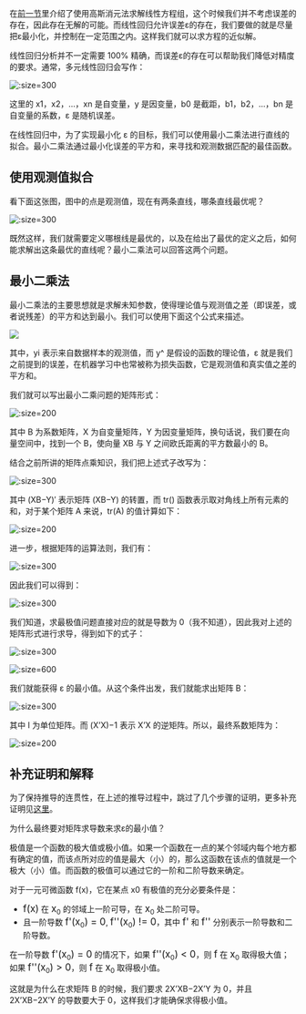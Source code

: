 在[前一节][1]里介绍了使用高斯消元法求解线性方程组，这个时候我们并不考虑误差的存在，因此存在无解的可能。而线性回归允许误差ε的存在，我们要做的就是尽量把ε最小化，并控制在一定范围之内。这样我们就可以求方程的近似解。

线性回归分析并不一定需要 100% 精确，而误差ε的存在可以帮助我们降低对精度的要求。通常，多元线性回归会写作：

![](least-squares/formula-1.jpg ':size=300')

这里的 x1，x2，…，xn 是自变量，y 是因变量，b0 是截距，b1，b2，…，bn 是自变量的系数，ε 是随机误差。

在线性回归中，为了实现最小化 ε 的目标，我们可以使用最小二乘法进行直线的拟合。最小二乘法通过最小化误差的平方和，来寻找和观测数据匹配的最佳函数。

## 使用观测值拟合

看下面这张图，图中的点是观测值，现在有两条直线，哪条直线最优呢？

![](least-squares/figure-1.webp ':size=300')

既然这样，我们就需要定义哪根线是最优的，以及在给出了最优的定义之后，如何能求解出这条最优的直线呢？最小二乘法可以回答这两个问题。

## 最小二乘法

最小二乘法的主要思想就是求解未知参数，使得理论值与观测值之差（即误差，或者说残差）的平方和达到最小。我们可以使用下面这个公式来描述。

![](least-squares/formula-2.webp)

其中，yi 表示来自数据样本的观测值，而 y^ 是假设的函数的理论值，ε 就是我们之前提到的误差，在机器学习中也常被称为损失函数，它是观测值和真实值之差的平方和。

我们就可以写出最小二乘问题的矩阵形式：

![](least-squares/formula-3.jpg ':size=200')



其中 B 为系数矩阵，X 为自变量矩阵，Y 为因变量矩阵，换句话说，我们要在向量空间中，找到一个 B，使向量 XB 与 Y 之间欧氏距离的平方数最小的 B。

结合之前所讲的矩阵点乘知识，我们把上述式子改写为：

![](least-squares/formula-4.jpg ':size=300')



其中 (XB−Y)′ 表示矩阵 (XB−Y) 的转置，而 tr() 函数表示取对角线上所有元素的和，对于某个矩阵 A 来说，tr(A) 的值计算如下：

![](least-squares/formula-5.webp ':size=200')



进一步，根据矩阵的运算法则，我们有：

![](least-squares/formula-6.jpg ':size=300')



因此我们可以得到：

![](least-squares/formula-7.jpg ':size=300')



我们知道，求最极值问题直接对应的就是导数为 0（我不知道），因此我对上述的矩阵形式进行求导，得到如下的式子：

![](least-squares/formula-8.jpg ':size=300')



![](least-squares/formula-9.jpg ':size=600')



我们就能获得 ε 的最小值。从这个条件出发，我们就能求出矩阵 B：

![](least-squares/formula-10.jpg ':size=300')



其中 I 为单位矩阵。而 (X’X)−1 表示 X’X 的逆矩阵。所以，最终系数矩阵为：

![](least-squares/formula-11.jpg ':size=200')



## 补充证明和解释

为了保持推导的连贯性，在上述的推导过程中，跳过了几个步骤的证明，更多补充证明见[这里][2]。

为什么最终要对矩阵求导数来求ε的最小值？

极值是一个函数的极大值或极小值。如果一个函数在一点的某个邻域内每个地方都有确定的值，而该点所对应的值是最大（小）的，那么这函数在该点的值就是一个极大（小）值。而函数的极值可以通过它的一阶和二阶导数来确定。

对于一元可微函数 f(x)，它在某点 x0 有极值的充分必要条件是：

*  <big>f(x)</big> 在 <big>x</big><sub>0</sub> 的邻域上一阶可导，在 <big>x</big><sub>0</sub> 处二阶可导。
* 且一阶导数 <big>f'(x</big><sub>0</sub><big>) = 0</big>, <big>f''(x</big><sub>0</sub><big>) != 0</big>，其中 <big>f'</big> 和 <big>f''</big> 分别表示一阶导数和二阶导数。

在一阶导数 <big>f'(x</big><sub>0</sub><big>) = 0</big> 的情况下，如果 <big>f''(x</big><sub>0</sub><big>) < 0</big>，则 <big>f</big> 在 <big>x</big><sub>0</sub> 取得极大值；如果 <big>f''(x</big><sub>0</sub><big>) > 0</big>，则 <big>f</big> 在 <big>x</big><sub>0</sub> 取得极小值。

这就是为什么在求矩阵 B 的时候，我们要求 2X’XB−2X’Y 为 0，并且 2X’XB−2X’Y 的导数要大于 0，这样我们才能确保求得极小值。

[1]: linear_algebra/gaussian-elimination
[2]: https://time.geekbang.org/column/article/86326
